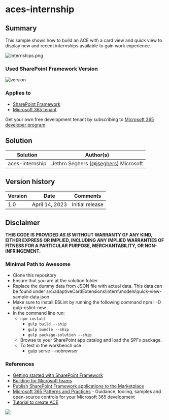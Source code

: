 # aces-internship

## Summary

This sample shows how to build an ACE with a card view and quick view to display new and recent internships available to gain work experience.

![Internships.png](./assets/Internships.gif)

### Used SharePoint Framework Version

![version](https://img.shields.io/badge/version-1.6.0-green.svg)

### Applies to

- [SharePoint Framework](https://aka.ms/spfx)
- [Microsoft 365 tenant](https://docs.microsoft.com/en-us/sharepoint/dev/spfx/set-up-your-developer-tenant)

Get your own free development tenant by subscribing to [Microsoft 365 developer program](http://aka.ms/o365devprogram).

## Solution

Solution|Author(s)
--------|---------
aces-internship| Jethro Seghers ([@jseghers](https://twitter.com/jseghers)) Microsoft

## Version history

Version|Date|Comments
-------|----|--------
1.0|April 14, 2023|Initial release

## Disclaimer

**THIS CODE IS PROVIDED *AS IS* WITHOUT WARRANTY OF ANY KIND, EITHER EXPRESS OR IMPLIED, INCLUDING ANY IMPLIED WARRANTIES OF FITNESS FOR A PARTICULAR PURPOSE, MERCHANTABILITY, OR NON-INFRINGEMENT.**

### Minimal Path to Awesome

- Clone this repository
- Ensure that you are at the solution folder
- Replace the dummy data from JSON file with actual data. This data can be found under src\adaptiveCardExtensions\intern\models\quick-view-sample-data.json
- Make sure to install ESLint by running the following command npm i -D gulp-eslint-new
- In the command line run:
  - `npm install`
    - `gulp build --ship`
    - `gulp bundle --ship`
    - `gulp package-solution --ship`
  - Browse to your SharePoint app catalog and load the SPFx package.
  - To test in the workbench use
    - gulp serve --nobrowser

### References

- [Getting started with SharePoint Framework](https://docs.microsoft.com/en-us/sharepoint/dev/spfx/set-up-your-developer-tenant)
- [Building for Microsoft teams](https://docs.microsoft.com/en-us/sharepoint/dev/spfx/build-for-teams-overview)
- [Publish SharePoint Framework applications to the Marketplace](https://docs.microsoft.com/en-us/sharepoint/dev/spfx/publish-to-marketplace-overview)
- [Microsoft 365 Patterns and Practices](https://aka.ms/m365pnp) - Guidance, tooling, samples and open-source controls for your Microsoft 365 development
- [Tutorial to create ACE](https://docs.microsoft.com/en-us/sharepoint/dev/spfx/viva/get-started/build-first-sharepoint-adaptive-card-extension)
<img src="https://pnptelemetry.azurewebsites.net/sp-dev-fx-aces/samples/ImageCard-Internships" />
